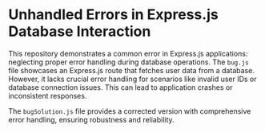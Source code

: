 # Unhandled Errors in Express.js Database Interaction

This repository demonstrates a common error in Express.js applications: neglecting proper error handling during database operations.  The `bug.js` file showcases an Express.js route that fetches user data from a database.  However, it lacks crucial error handling for scenarios like invalid user IDs or database connection issues. This can lead to application crashes or inconsistent responses.

The `bugSolution.js` file provides a corrected version with comprehensive error handling, ensuring robustness and reliability.